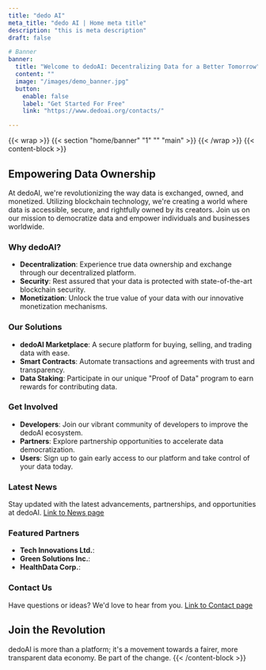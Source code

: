 ```yaml
---
title: "dedo AI"
meta_title: "dedo AI | Home meta title"
description: "this is meta description"
draft: false

# Banner
banner:
  title: "Welcome to dedoAI: Decentralizing Data for a Better Tomorrow"
  content: ""
  image: "/images/demo_banner.jpg"
  button:
    enable: false
    label: "Get Started For Free"
    link: "https://www.dedoai.org/contacts/"

---
```


{{< wrap >}}
{{< section "home/banner" "1" "" "main" >}}
{{< /wrap >}}
{{< content-block >}} <!-- #TODO: add parameters to content-block shortcode to add id, class indicating size,  etc  -->
## Empowering Data Ownership

At dedoAI, we're revolutionizing the way data is exchanged, owned, and monetized. Utilizing blockchain technology, we're creating a world where data is accessible, secure, and rightfully owned by its creators. Join us on our mission to democratize data and empower individuals and businesses worldwide.

### Why dedoAI?

- **Decentralization**: Experience true data ownership and exchange through our decentralized platform.
- **Security**: Rest assured that your data is protected with state-of-the-art blockchain security.
- **Monetization**: Unlock the true value of your data with our innovative monetization mechanisms.

### Our Solutions

- **dedoAI Marketplace**: A secure platform for buying, selling, and trading data with ease.
- **Smart Contracts**: Automate transactions and agreements with trust and transparency.
- **Data Staking**: Participate in our unique "Proof of Data" program to earn rewards for contributing data.

### Get Involved

- **Developers**: Join our vibrant community of developers to improve the dedoAI ecosystem.
- **Partners**: Explore partnership opportunities to accelerate data democratization.
- **Users**: Sign up to gain early access to our platform and take control of your data today.

### Latest News

Stay updated with the latest advancements, partnerships, and opportunities at dedoAI. [Link to News page](#)

### Featured Partners

- **Tech Innovations Ltd.**: 
- **Green Solutions Inc.**: 
- **HealthData Corp.**: 

### Contact Us

Have questions or ideas? We'd love to hear from you. [Link to Contact page](#)

## Join the Revolution

dedoAI is more than a platform; it's a movement towards a fairer, more transparent data economy. Be part of the change.
{{< /content-block >}}








